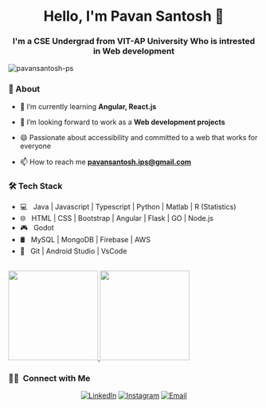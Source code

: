 <h1 align="center"> Hello, I'm Pavan Santosh 👋 </h1>
<h3 align="center">I'm a CSE Undergrad from VIT-AP University Who is intrested in Web development</h3>

<p align="left"> <img src="https://komarev.com/ghpvc/?username=pavansantosh-ps&label=Profile%20views&color=0e75b6&style=flat" alt="pavansantosh-ps" /> </p>

### 🤔 About
- 🌱 I’m currently learning **Angular, React.js**

- 🤝 I’m looking forward to work as a **Web development projects**

- 😄 Passionate about accessibility and committed to a web that works for everyone

- 📫 How to reach me **pavansantosh.ips@gmail.com**

<h3>🛠 Tech Stack</h3>

- 💻 &nbsp; Java | Javascript | Typescript | Python | Matlab | R (Statistics)
- 🌐 &nbsp; HTML | CSS | Bootstrap | Angular | Flask | GO | Node.js
- 🎮 &nbsp; Godot
- 🛢 &nbsp; MySQL | MongoDB | Firebase | AWS
- 🔧 &nbsp; Git | Android Studio | VsCode

<br>

<a href="https://github.com/pavansantosh-ps">
  <img height="180em" src="https://github-readme-stats.vercel.app/api?username=pavansantosh-ps&theme=buefy&show_icons=true" />
  <img height="180em" src="https://github-readme-stats.vercel.app/api/top-langs/?username=pavansantosh-ps&theme=buefy&layout=compact" />
</a>

<br/>

<h3> 🤝🏻 &nbsp;Connect with Me </h3>

<p align="center">
<a href="https://www.linkedin.com/in/pavan-santosh/"><img alt="LinkedIn" src="https://img.shields.io/badge/LinkedIn-0077B5?style=for-the-badge&logo=linkedin&logoColor=white"></a>
<a href="https://www.instagram.com/pavann_santosh/"><img alt="Instagram" src="https://img.shields.io/badge/Instagram-E4405F?style=for-the-badge&logo=instagram&logoColor=white"></a>
<a href="mailto:pavansantosh.ips@gmail.com"><img alt="Email" src="https://img.shields.io/badge/Gmail-D14836?style=for-the-badge&logo=gmail&logoColor=white"></a>
</p>

